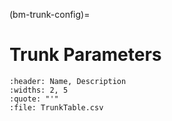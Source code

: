 (bm-trunk-config)=

# Trunk Parameters

```{csv-table}
:header: Name, Description
:widths: 2, 5
:quote: "'"
:file: TrunkTable.csv
```

